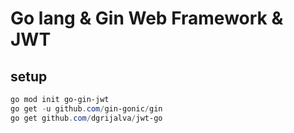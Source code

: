 # Go lang & Gin Web Framework & JWT 

## setup

```powershell
go mod init go-gin-jwt
go get -u github.com/gin-gonic/gin
go get github.com/dgrijalva/jwt-go
```
